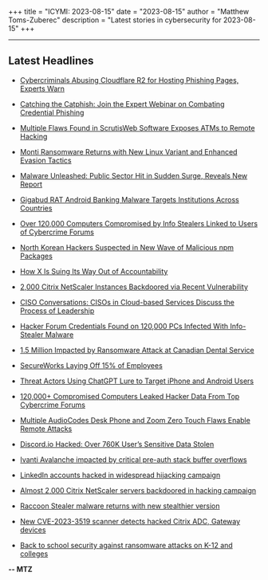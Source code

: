 +++
title = "ICYMI: 2023-08-15"
date = "2023-08-15"
author = "Matthew Toms-Zuberec"
description = "Latest stories in cybersecurity for 2023-08-15"
+++

---------------------------------------------------------------------------
## Latest Headlines
- [Cybercriminals Abusing Cloudflare R2 for Hosting Phishing Pages, Experts Warn](https://thehackernews.com/2023/08/cybercriminals-abusing-cloudflare-r2.html)

- [Catching the Catphish: Join the Expert Webinar on Combating Credential Phishing](https://thehackernews.com/2023/08/catching-catphish-join-expert-webinar.html)

- [Multiple Flaws Found in ScrutisWeb Software Exposes ATMs to Remote Hacking](https://thehackernews.com/2023/08/multiple-flaws-found-in-scrutisweb.html)

- [Monti Ransomware Returns with New Linux Variant and Enhanced Evasion Tactics](https://thehackernews.com/2023/08/monti-ransomware-returns-with-new-linux.html)

- [Malware Unleashed: Public Sector Hit in Sudden Surge, Reveals New Report](https://thehackernews.com/2023/08/malware-unleashed-public-sector-hit-in.html)

- [Gigabud RAT Android Banking Malware Targets Institutions Across Countries](https://thehackernews.com/2023/08/gigabud-rat-android-banking-malware.html)

- [Over 120,000 Computers Compromised by Info Stealers Linked to Users of Cybercrime Forums](https://thehackernews.com/2023/08/over-12000-computers-compromised-by.html)

- [North Korean Hackers Suspected in New Wave of Malicious npm Packages](https://thehackernews.com/2023/08/north-korean-hackers-suspected-in-new.html)

- [How X Is Suing Its Way Out of Accountability](https://www.wired.com/story/twitter-x-ccdh-lawsuit-data-crackdown/)

- [2,000 Citrix NetScaler Instances Backdoored via Recent Vulnerability](https://www.securityweek.com/2000-citrix-netscaler-instances-backdoored-via-recent-vulnerability/)

- [CISO Conversations: CISOs in Cloud-based Services Discuss the Process of Leadership](https://www.securityweek.com/ciso-conversations-cisos-in-cloud-based-services-discuss-the-process-of-leadership/)

- [Hacker Forum Credentials Found on 120,000 PCs Infected With Info-Stealer Malware](https://www.securityweek.com/hacker-forum-credentials-found-on-120000-pcs-infected-with-info-stealer-malware/)

- [1.5 Million Impacted by Ransomware Attack at Canadian Dental Service](https://www.securityweek.com/1-5-million-impacted-by-ransomware-attack-at-canadian-dental-service/)

- [SecureWorks Laying Off 15% of Employees](https://www.securityweek.com/secureworks-laying-off-15-of-employees/)

- [Threat Actors Using ChatGPT Lure to Target iPhone and Android Users](https://cybersecuritynews.com/threat-actors-using-chatgpt-lure/)

- [120,000+ Compromised Computers Leaked Hacker Data From Top Cybercrime Forums](https://cybersecuritynews.com/hackers-profile-unmasked/)

- [Multiple AudioCodes Desk Phone and Zoom Zero Touch Flaws Enable Remote Attacks](https://cybersecuritynews.com/zoom-zero-touch-flaws-enable-remote-attacks/)

- [Discord.io Hacked: Over 760K User’s Sensitive Data Stolen](https://cybersecuritynews.com/discordio-hacked/)

- [Ivanti Avalanche impacted by critical pre-auth stack buffer overflows](https://www.bleepingcomputer.com/news/security/ivanti-avalanche-impacted-by-critical-pre-auth-stack-buffer-overflows/)

- [LinkedIn accounts hacked in widespread hijacking campaign](https://www.bleepingcomputer.com/news/security/linkedin-accounts-hacked-in-widespread-hijacking-campaign/)

- [Almost 2,000 Citrix NetScaler servers backdoored in hacking campaign](https://www.bleepingcomputer.com/news/security/almost-2-000-citrix-netscaler-servers-backdoored-in-hacking-campaign/)

- [Raccoon Stealer malware returns with new stealthier version](https://www.bleepingcomputer.com/news/security/raccoon-stealer-malware-returns-with-new-stealthier-version/)

- [New CVE-2023-3519 scanner detects hacked Citrix ADC, Gateway devices](https://www.bleepingcomputer.com/news/security/new-cve-2023-3519-scanner-detects-hacked-citrix-adc-gateway-devices/)

- [Back to school security against ransomware attacks on K-12 and colleges](https://www.bleepingcomputer.com/news/security/back-to-school-security-against-ransomware-attacks-on-k-12-and-colleges/)

**-- MTZ**